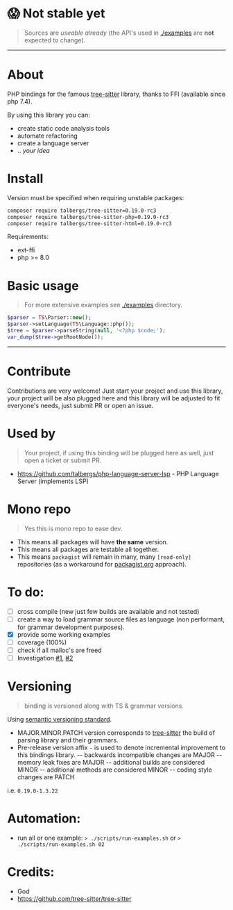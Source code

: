 # 😱 **Not stable yet**
> Sources are *useable already* (the API's used in [./examples](./examples) are **not** expected to change).

---

# About

PHP bindings for the famous [tree-sitter](https://github.com/tree-sitter/tree-sitter) library, thanks to FFI (available since php 7.4).

By using this library you can:
- create static code analysis tools
- automate refactoring
- create a language server
- .. _your idea_

# Install

Version must be specified when requiring unstable packages:

```bash
composer require talbergs/tree-sitter=0.19.0-rc3
composer require talbergs/tree-sitter-php=0.19.0-rc3
composer require talbergs/tree-sitter-html=0.19.0-rc3
```

Requirements:

- ext-ffi
- php >= 8.0

# Basic usage

> For more extensive examples see [./examples](./examples) directory.

```php
$parser = TS\Parser::new();
$parser->setLanguage(TS\Language::php());
$tree = $parser->parseString(null, '<?php $code;');
var_dump($tree->getRootNode());
```

---

# Contribute

Contributions are very welcome! Just start your project and use this library,
your project will be also plugged here and this library will be adjusted
to fit everyone's needs, just submit PR or open an issue.

# Used by

> Your project, if using this binding will be plugged here as well, just open a ticket or submit PR.

- https://github.com/talbergs/php-language-server-lsp - PHP Language Server (implements LSP)

# Mono repo

> Yes this is mono repo to ease dev.

- This means all packages will have **the same** version.
- This means all packages are testable all together.
- This means `packagist` will remain in many, many `[read-only]` repositories (as a workaround for [packagist.org](packagist.org) approach).

# To do:
- [ ] cross compile (new just few builds are available and not tested)
- [ ] create a way to load grammar source files as language (non performant, for grammar development purposes).
- [x] provide some working examples
- [ ] coverage (100%)
- [ ] check if all malloc's are freed
- [ ] Investigation [#1](https://blog.logrocket.com/hosting-all-your-php-packages-together-in-a-monorepo/), [#2](https://github.com/symplify/monorepo-builder)

# Versioning

> binding is versioned along with TS & grammar versions.

Using [semantic versioning standard](https://semver.org/).
- MAJOR.MINOR.PATCH version corresponds to [tree-sitter](https://github.com/tree-sitter/tree-sitter) the build of parsing library and their grammars.
- Pre-release version affix `-` is used to denote incremental improvement to this bindings library.
-- backwards incompatible changes are MAJOR
-- memory leak fixes are MAJOR
-- additional builds are considered MINOR
-- additional methods are considered MINOR
-- coding style changes are PATCH

i.e. `0.19.0-1.3.22`

# Automation:

- run all or one example: `> ./scripts/run-examples.sh` or `> ./scripts/run-examples.sh 02`

# Credits:
- God
- https://github.com/tree-sitter/tree-sitter
